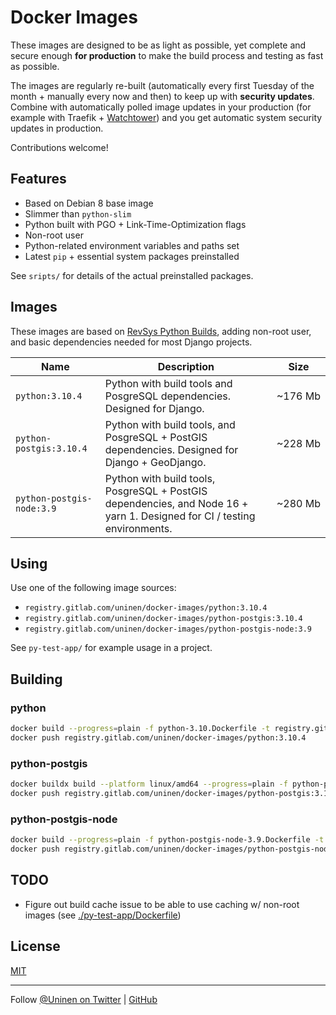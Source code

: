 # Docker Images

These images are designed to be as light as possible, yet complete and secure enough **for production** to make the build process and testing as fast as possible.

The images are regularly re-built (automatically every first Tuesday of the month + manually every now and then) to keep up with **security updates**. Combine with automatically polled image updates in your production (for example with Traefik + [Watchtower](https://containrrr.dev/watchtower/)) and you get automatic system security updates in production.

Contributions welcome!

## Features

- Based on Debian 8 base image
- Slimmer than `python-slim`
- Python built with PGO + Link-Time-Optimization flags
- Non-root user
- Python-related environment variables and paths set
- Latest `pip` + essential system packages preinstalled

See `sripts/` for details of the actual preinstalled packages.

## Images

These images are based on [RevSys Python Builds](https://github.com/revsys/optimized-python-docker), adding non-root user, and basic dependencies needed for most Django projects.

| Name                      | Description                                                                                                              | Size         |
| ------------------------- | ------------------------------------------------------------------------------------------------------------------------ | ------------ |
| `python:3.10.4`           | Python with build tools and PosgreSQL dependencies. Designed for Django.                                                 | ~176&nbsp;Mb |
| `python-postgis:3.10.4`   | Python with build tools, and PosgreSQL + PostGIS dependencies. Designed for Django + GeoDjango.                          | ~228&nbsp;Mb |
| `python-postgis-node:3.9` | Python with build tools, PosgreSQL + PostGIS dependencies, and Node 16 + yarn 1. Designed for CI / testing environments. | ~280&nbsp;Mb |

## Using

Use one of the following image sources:

- `registry.gitlab.com/uninen/docker-images/python:3.10.4`
- `registry.gitlab.com/uninen/docker-images/python-postgis:3.10.4`
- `registry.gitlab.com/uninen/docker-images/python-postgis-node:3.9`

See `py-test-app/` for example usage in a project.

## Building

### python

```sh
docker build --progress=plain -f python-3.10.Dockerfile -t registry.gitlab.com/uninen/docker-images/python:3.10.4 .
docker push registry.gitlab.com/uninen/docker-images/python:3.10.4
```

### python-postgis

```sh
docker buildx build --platform linux/amd64 --progress=plain -f python-postgis-3.11.Dockerfile -t registry.gitlab.com/uninen/docker-images/python-postgis:3.11.1 .
docker push registry.gitlab.com/uninen/docker-images/python-postgis:3.11.1
```

### python-postgis-node

```sh
docker build --progress=plain -f python-postgis-node-3.9.Dockerfile -t registry.gitlab.com/uninen/docker-images/python-postgis-node:3.9 .
docker push registry.gitlab.com/uninen/docker-images/python-postgis-node:3.9
```

## TODO

- Figure out build cache issue to be able to use caching w/ non-root images (see [./py-test-app/Dockerfile](./py-test-app/Dockerfile))

## License

[MIT](./LICENCE)

---

Follow [@Uninen on Twitter](https://twitter.com/uninen) | [GitHub](https://github.com/Uninen)
